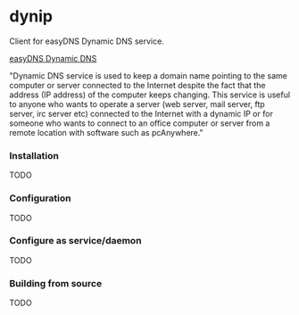 # dynip

Client for easyDNS Dynamic DNS service.

[easyDNS Dynamic DNS](https://fusion.easydns.com/index.php?/Knowledgebase/Article/View/102/0/dynamic-dns "Knowledgebase")

"Dynamic DNS service is used to keep a domain name pointing to the same computer or server connected to the Internet despite the fact that the address (IP address) of the computer keeps changing. This service is useful to anyone who wants to operate a server (web server, mail server, ftp server, irc server etc) connected to the Internet with a dynamic IP or for someone who wants to connect to an office computer or server from a remote location with software such as pcAnywhere."

### Installation
TODO

### Configuration
TODO

### Configure as service/daemon
TODO

### Building from source
TODO
